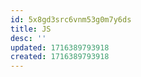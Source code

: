 ```yaml
---
id: 5x8gd3src6vnm53g0m7y6ds
title: JS
desc: ''
updated: 1716389793918
created: 1716389793918
---
```

